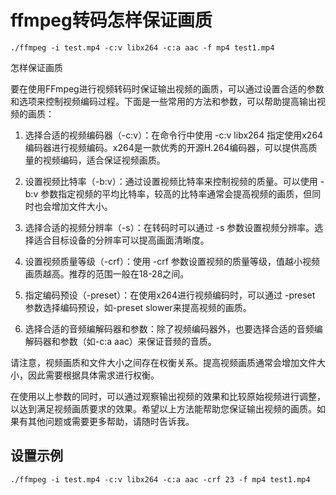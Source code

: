 # ffmpeg转码怎样保证画质

```
./ffmpeg -i test.mp4 -c:v libx264 -c:a aac -f mp4 test1.mp4
```
怎样保证画质

要在使用FFmpeg进行视频转码时保证输出视频的画质，可以通过设置合适的参数和选项来控制视频编码过程。下面是一些常用的方法和参数，可以帮助提高输出视频的画质：

1. 选择合适的视频编码器（-c:v）：在命令行中使用 -c:v libx264 指定使用x264编码器进行视频编码。x264是一款优秀的开源H.264编码器，可以提供高质量的视频编码，适合保证视频画质。

2. 设置视频比特率（-b:v）：通过设置视频比特率来控制视频的质量。可以使用 -b:v 参数指定视频的平均比特率，较高的比特率通常会提高视频的画质，但同时也会增加文件大小。

3. 选择合适的视频分辨率（-s）：在转码时可以通过 -s 参数设置视频分辨率。选择适合目标设备的分辨率可以提高画面清晰度。

4. 设置视频质量等级（-crf）：使用 -crf 参数设置视频的质量等级，值越小视频画质越高。推荐的范围一般在18-28之间。

5. 指定编码预设（-preset）：在使用x264进行视频编码时，可以通过 -preset 参数选择编码预设，如-preset slower来提高视频的画质。

6. 选择合适的音频编解码器和参数：除了视频编码器外，也要选择合适的音频编解码器和参数（如-c:a aac）来保证音频的音质。

请注意，视频画质和文件大小之间存在权衡关系。提高视频画质通常会增加文件大小，因此需要根据具体需求进行权衡。

在使用以上参数的同时，可以通过观察输出视频的效果和比较原始视频进行调整，以达到满足视频画质要求的效果。希望以上方法能帮助您保证输出视频的画质。如果有其他问题或需要更多帮助，请随时告诉我。


## 设置示例

```
./ffmpeg -i test.mp4 -c:v libx264 -c:a aac -crf 23 -f mp4 test1.mp4
```
